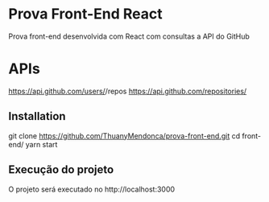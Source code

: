 # Prova Front-End React

Prova front-end desenvolvida com React com consultas a API do GitHub

# APIs

https://api.github.com/users/<usuario no github>/repos
https://api.github.com/repositories/<id do repositorio>

## Installation

git clone https://github.com/ThuanyMendonca/prova-front-end.git
cd front-end/
yarn start

## Execução do projeto
O projeto será executado no http://localhost:3000
